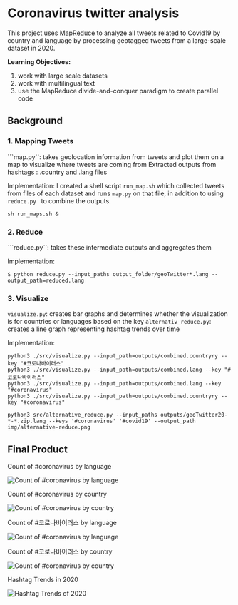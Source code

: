 # Coronavirus twitter analysis

This project uses [MapReduce](https://en.wikipedia.org/wiki/MapReduce) to analyze all tweets related to Covid19 by country and language by processing geotagged tweets from a large-scale dataset in 2020. 

**Learning Objectives:**

1. work with large scale datasets
1. work with multilingual text
1. use the MapReduce divide-and-conquer paradigm to create parallel code

## Background

### 1. Mapping Tweets
```map.py``: takes geolocation information from tweets and plot them on a map to visualize where tweets are coming from
Extracted outputs from hashtags : .country and .lang files

Implementation: I created a shell script  ```run_map.sh``` which collected tweets from files of each dataset and runs ```map.py``` on that file, in addition to using ```reduce.py ``` to combine the outputs.

```
sh run_maps.sh &
```

### 2. Reduce
```reduce.py``: takes these intermediate outputs and aggregates them

Implementation:
```
$ python reduce.py --input_paths output_folder/geoTwitter*.lang --output_path=reduced.lang
```

### 3. Visualize
```visualize.py```: creates bar graphs and determines whether the visualization is for countries or languages based on the key
```alternativ_reduce.py```: creates a line graph representing hashtag trends over time

Implementation: 
```
python3 ./src/visualize.py --input_path=outputs/combined.countryry --key "#코로나바이러스"
python3 ./src/visualize.py --input_path=outputs/combined.lang --key "#코로나바이러스"
python3 ./src/visualize.py --input_path=outputs/combined.lang --key "#coronavirus"
python3 ./src/visualize.py --input_path=outputs/combined.countryry --key "#coronavirus"
```

```
python3 src/alternative_reduce.py --input_paths outputs/geoTwitter20-*-*.zip.lang --keys '#coronavirus' '#covid19' --output_path img/alternative-reduce.png
```



## Final Product

Count of #coronavirus by language

![Count of #coronavirus by language](./visualizations/combined.lang%23coronavirus.png)

Count of #coronavirus by country

![Count of #coronavirus by country](./visualizations/combined.countryry%23coronavirus.png)

Count of #코로나바이러스 by language

![Count of #coronavirus by language](./visualizations/combined.lang%23코로나바이러스.png)

Count of #코로나바이러스 by country

![Count of #coronavirus by country](./visualizations/combined.lang%23코로나바이러스.png)

Hashtag Trends in 2020

![Hashtag Trends of 2020](./visualizations/alternative-reduce.png)

